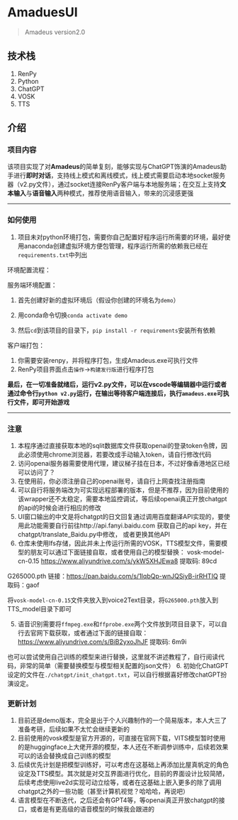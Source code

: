 # AmaduesUI
>Amadeus version2.0

## 技术栈
1. RenPy
2. Python
3. ChatGPT
4. VOSK
5. TTS

## 介绍

### 项目内容
该项目实现了对**Amadeus**的简单复刻，能够实现与ChatGPT饰演的Amadeus助手进行**即时对话**，支持线上模式和离线模式，线上模式需要启动本地socket服务器（v2.py文件），通过socket连接RenPy客户端与本地服务端；在交互上支持**文本输入**与**语音输入**两种模式，推荐使用语音输入，带来的沉浸感更强

***
### 如何使用
1. 项目未对python环境打包，需要你自己配置好程序运行所需要的环境，最好使用anaconda创建虚拟环境方便包管理，程序运行所需的依赖我已经在`requirements.txt`中列出

环境配置流程：

服务端环境配置：
1. 首先创建好新的虚拟环境后（假设你创建的环境名为`demo`）

2. 用conda命令切换`conda activate demo`

3. 然后`cd`到该项目的目录下，`pip install -r requirements`安装所有依赖


客户端打包：
1. 你需要安装renpy，并将程序打包，生成Amadeus.exe可执行文件
2. RenPy项目界面点击`操作`->`构建发行版`进行程序打包

**最后，在一切准备就绪后，运行v2.py文件，可以在vscode等编辑器中运行或者通过命令行`python v2.py`运行，在输出等待客户端连接后，执行`amadeus.exe`可执行文件，即可开始游戏**

***
### 注意
1. 本程序通过直接获取本地的sqlit数据库文件获取openai的登录token令牌，因此必须使用chrome浏览器，若要改成手动输入token，请自行修改代码
2. 访问openai服务器需要使用代理，建议梯子挂在日本，不过好像香港地区已经可以访问了？
3. 在使用前，你必须注册自己的openai账号，请自行上网查找注册指南
4. 可以自行将服务端改为可实现远程部署的版本，但是不推荐，因为目前使用的该wrapper还不太稳定，需要本地监控调试，等后续openai真正开放chatgpt的api的时候会进行相应的修改
5. UI窗口输出的中文是将chatgpt的日文回复通过调用百度翻译API实现的，要使用此功能需要自行前往http://api.fanyi.baidu.com 获取自己的api key，并在chatgpt/translate_Baidu.py中修改，
或者更换其他API
6. 仓库未使用lfs存储，因此并未上传运行所需的VOSK，TTS模型文件，需要模型的朋友可以通过下面链接自取，或者使用自己的模型替换：
vosk-model-cn-0.15
https://www.aliyundrive.com/s/ykW5XHJEwa8
提取码: 89cd

G265000.pth
链接：https://pan.baidu.com/s/1IqbQp-wnJQSiyB-irRHTIQ 
提取码：gaof

将`vosk-model-cn-0.15`文件夹放入到voice2Text目录，将`G265000.pth`放入到TTS_model目录下即可

5. 语音识别需要将`ffmpeg.exe`和`ffprobe.exe`两个文件放到项目目录下，可以自行去官网下载获取，或者通过下面的链接自取：
https://www.aliyundrive.com/s/BiB2yxoJhJF
提取码: 6m9i

也可以尝试使用自己训练的模型来进行替换，这里就不讲述教程了，自行阅读代码，非常的简单（需要替换模型与模型相关配置的json文件）
6. 初始化ChatGPT设定的文件在`./chatgpt/init_chatgpt.txt`，可以自行根据喜好修改chatGPT扮演设定。

### 更新计划
1. 目前还是demo版本，完全是出于个人兴趣制作的一个简易版本，本人大三了准备考研，后续如果不太忙会继续更新的
2. 目前使用的vosk模型是官方开源的，可直接在官网下载，VITS模型暂时使用的是huggingface上大佬开源的模型，本人还在不断调参训练中，后续若效果可以的话会替换成自己训练的模型
3. 后续优先计划是把模型训练好，可以考虑在这基础上再添加比屋真帆定的角色设定及TTS模型。其次就是对交互界面进行优化，目前的界面设计比较简陋，后续考虑使用live2d实现可动立绘等，或者在这基础上嵌入更多的除了调用chatgpt之外的一些功能（甚至计算机视觉？哈哈哈，再说吧）
4. 语言模型在不断迭代，之后还会有GPT4等，等openai真正开放chatgpt的接口，或者是有更高级的语音模型的时候我会跟进的
